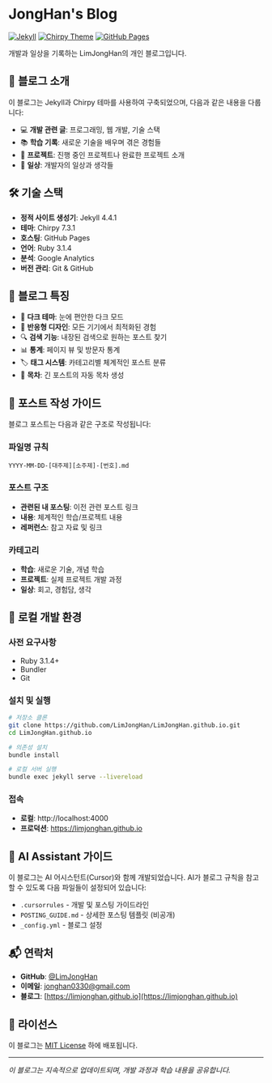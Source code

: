 # JongHan's Blog

[![Jekyll](https://img.shields.io/badge/Jekyll-4.4.1-blue.svg)](https://jekyllrb.com/)
[![Chirpy Theme](https://img.shields.io/badge/Theme-Chirpy-7.3.1-green.svg)](https://github.com/cotes2020/jekyll-theme-chirpy)
[![GitHub Pages](https://img.shields.io/badge/Deploy-GitHub%20Pages-orange.svg)](https://limjonghan.github.io)

개발과 일상을 기록하는 LimJongHan의 개인 블로그입니다.

## 🌟 블로그 소개

이 블로그는 Jekyll과 Chirpy 테마를 사용하여 구축되었으며, 다음과 같은 내용을 다룹니다:

- 💻 **개발 관련 글**: 프로그래밍, 웹 개발, 기술 스택
- 📚 **학습 기록**: 새로운 기술을 배우며 겪은 경험들
- 🎯 **프로젝트**: 진행 중인 프로젝트나 완료한 프로젝트 소개
- 💭 **일상**: 개발자의 일상과 생각들

## 🛠️ 기술 스택

- **정적 사이트 생성기**: Jekyll 4.4.1
- **테마**: Chirpy 7.3.1
- **호스팅**: GitHub Pages
- **언어**: Ruby 3.1.4
- **분석**: Google Analytics
- **버전 관리**: Git & GitHub

## 🎨 블로그 특징

- 🌙 **다크 테마**: 눈에 편안한 다크 모드
- 📱 **반응형 디자인**: 모든 기기에서 최적화된 경험
- 🔍 **검색 기능**: 내장된 검색으로 원하는 포스트 찾기
- 📊 **통계**: 페이지 뷰 및 방문자 통계
- 🏷️ **태그 시스템**: 카테고리별 체계적인 포스트 분류
- 📖 **목차**: 긴 포스트의 자동 목차 생성

## 📝 포스트 작성 가이드

블로그 포스트는 다음과 같은 구조로 작성됩니다:

### 파일명 규칙
```
YYYY-MM-DD-[대주제][소주제]-[번호].md
```

### 포스트 구조
- **관련된 내 포스팅**: 이전 관련 포스트 링크
- **내용**: 체계적인 학습/프로젝트 내용
- **레퍼런스**: 참고 자료 및 링크

### 카테고리
- **학습**: 새로운 기술, 개념 학습
- **프로젝트**: 실제 프로젝트 개발 과정
- **일상**: 회고, 경험담, 생각

## 🚀 로컬 개발 환경

### 사전 요구사항
- Ruby 3.1.4+
- Bundler
- Git

### 설치 및 실행
```bash
# 저장소 클론
git clone https://github.com/LimJongHan/LimJongHan.github.io.git
cd LimJongHan.github.io

# 의존성 설치
bundle install

# 로컬 서버 실행
bundle exec jekyll serve --livereload
```

### 접속
- **로컬**: http://localhost:4000
- **프로덕션**: https://limjonghan.github.io

## 🤖 AI Assistant 가이드

이 블로그는 AI 어시스턴트(Cursor)와 함께 개발되었습니다. AI가 블로그 규칙을 참고할 수 있도록 다음 파일들이 설정되어 있습니다:

- `.cursorrules` - 개발 및 포스팅 가이드라인
- `POSTING_GUIDE.md` - 상세한 포스팅 템플릿 (비공개)
- `_config.yml` - 블로그 설정

## 📬 연락처

- **GitHub**: [@LimJongHan](https://github.com/LimJongHan)
- **이메일**: jonghan0330@gmail.com
- **블로그**: [https://limjonghan.github.io](https://limjonghan.github.io)

## 📄 라이선스

이 블로그는 [MIT License](LICENSE) 하에 배포됩니다.

---

*이 블로그는 지속적으로 업데이트되며, 개발 과정과 학습 내용을 공유합니다.*
